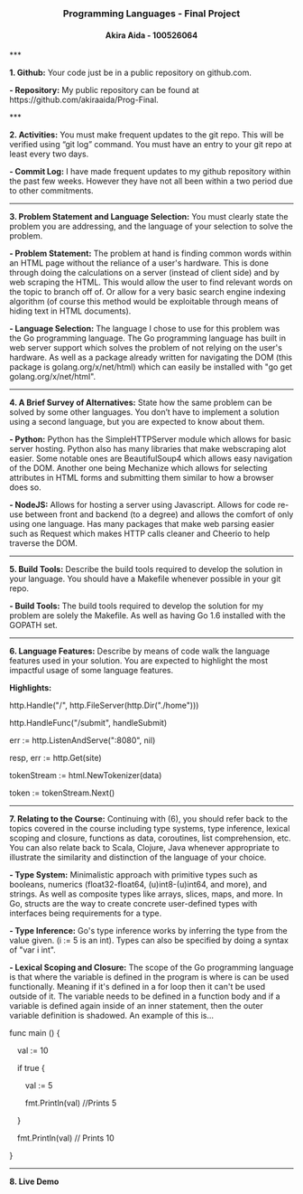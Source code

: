 <h3 style="text-align:center">Programming Languages - Final Project</h3>
<h4 style="text-align:center">Akira Aida - 100526064</h4>
***
<p><b>1. Github:</b> Your code just be in a public repository on github.com.<br>
<p><b>- Repository:</b> My public repository can be found at https://github.com/akiraaida/Prog-Final.</p>
***
<p><b>2. Activities:</b> You must make frequent updates to the git repo.  This will be verified using “git log” command.  You must have an entry to your git repo at least every two days.

<b>- Commit Log:</b> I have made frequent updates to my github repository within the past few weeks. However they have not all been within a two period due to other commitments.
***
<p><b>3. Problem Statement and Language Selection:</b> You must clearly state the problem you are addressing, and the language of your selection to solve the problem.

<b>- Problem Statement:</b> The problem at hand is finding common words within an HTML page without the reliance of a user's hardware. This is done through doing the calculations on a server (instead of client side) and by web scraping the HTML. This would allow the user to find relevant words on the topic to branch off of. Or allow for a very basic search engine indexing algorithm (of course this method would be exploitable through means of hiding text in HTML documents).

<b>- Language Selection:</b> The language I chose to use for this problem was the Go programming language. The Go programming language has built in web server support which solves the problem of not relying on the user's hardware. As well as a package already written for navigating the DOM (this package is golang.org/x/net/html) which can easily be installed with "go get golang.org/x/net/html".
***
<p><b>4. A Brief Survey of Alternatives:</b> State how the same problem can be solved by some other languages.  You don’t have to implement a solution using a second language, but you are expected to know about them.

<b>- Python:</b> Python has the SimpleHTTPServer module which allows for basic server hosting. Python also has many libraries that make webscraping alot easier. Some notable ones are BeautifulSoup4 which allows easy navigation of the DOM. Another one being Mechanize which allows for selecting attributes in HTML forms and submitting them similar to how a browser does so.

<b>- NodeJS:</b> Allows for hosting a server using Javascript. Allows for code re-use between front and backend (to a degree) and allows the comfort of only using one language. Has many packages that make web parsing easier such as Request which makes HTTP calls cleaner and Cheerio to help traverse the DOM.
***
<p><b>5. Build Tools:</b> Describe the build tools required to develop the solution in your language.  You should have a Makefile whenever possible in your git repo.

<b>- Build Tools:</b> The build tools required to develop the solution for my problem are solely the Makefile. As well as having Go 1.6 installed with the GOPATH set.
***
<p><b>6. Language Features:</b> Describe by means of code walk the language features used in your solution.  You are expected to highlight the most impactful usage of some language features.

<b>Highlights:</b>

http.Handle("/", http.FileServer(http.Dir("./home")))

http.HandleFunc("/submit", handleSubmit)

err := http.ListenAndServe(":8080", nil)

resp, err := http.Get(site)

tokenStream := html.NewTokenizer(data)

token := tokenStream.Next()
***
<p><b>7. Relating to the Course:</b> Continuing with (6), you should refer back to the topics covered in the course including type systems, type inference, lexical scoping and closure, functions as data, coroutines, list comprehension, etc.  You can also relate back to Scala, Clojure, Java whenever appropriate to illustrate the similarity and distinction of the language of your choice.<br>

<b>- Type System:</b> Minimalistic approach with primitive types such as booleans, numerics (float32-float64, (u)int8-(u)int64, and more), and strings. As well as composite types like arrays, slices, maps, and more. In Go, structs are the way to create concrete user-defined types with interfaces being requirements for a type.

<b>- Type Inference:</b> Go's type inference works by inferring the type from the value given. (i := 5 is an int). Types can also be specified by doing a syntax of "var i int".

<b>- Lexical Scoping and Closure:</b> The scope of the Go programming language is that where the variable is defined in the program is where is can be used functionally. Meaning if it's defined in a for loop then it can't be used outside of it. The variable needs to be defined in a function body and if a variable is defined again inside of an inner statement, then the outer variable definition is shadowed. An example of this is...

func main () {

&emsp;val := 10

&emsp;if true {

&emsp;&emsp;val := 5

&emsp;&emsp;fmt.Println(val) //Prints 5

&emsp;}

&emsp;fmt.Println(val) // Prints 10

}
***
<p><b>8. Live Demo</b></br>
